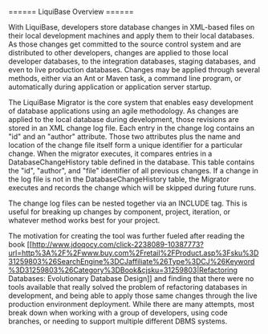 ====== LiquiBase Overview ======

With LiquiBase, developers store database changes in XML-based files on their local development machines and apply them to their local databases. As those changes get committed to the source control system and are distributed to other developers, changes are applied to those local developer databases, to the integration databases, staging databases, and even to live production databases. Changes may be applied through several methods, either via an Ant or Maven task, a command line program, or automatically during application or application server startup.

The LiquiBase Migrator is the core system that enables easy development of database applications using an agile methodology. As changes are applied to the local database during development, those revisions are stored in an XML change log file. Each entry in the change log contains an "id" and an "author" attribute. Those two attributes plus the name and location of the change file itself form a unique identifier for a particular change. When the migrator executes, it compares entries in a DatabaseChangeHistory table defined in the database. This table contains the "id", "author", and "file" identifier of all previous changes. If a change in the log file is not in the DatabaseChangeHistory table, the Migrator executes and records the change which will be skipped during future runs.

The change log files can be nested together via an INCLUDE tag. This is useful for breaking up changes by component, project, iteration, or whatever method works best for your project.

The motivation for creating the tool was further fueled after reading the book [[http://www.jdoqocy.com/click-2238089-10387773?url=http%3A%2F%2Fwww.buy.com%2Fretail%2FProduct.asp%3Fsku%3D31259803%26SearchEngine%3DCJaffiliate%26Type%3DCJ%26Keyword%3D31259803%26Category%3DBook&cjsku=31259803|Refactoring Databases: Evolutionary Database Design]] and finding that there were no tools available that really solved the problem of refactoring databases in development, and being able to apply those same changes through the live production environment deployment. While there are many attempts, most break down when working with a group of developers, using code branches, or needing to support multiple different DBMS systems.
